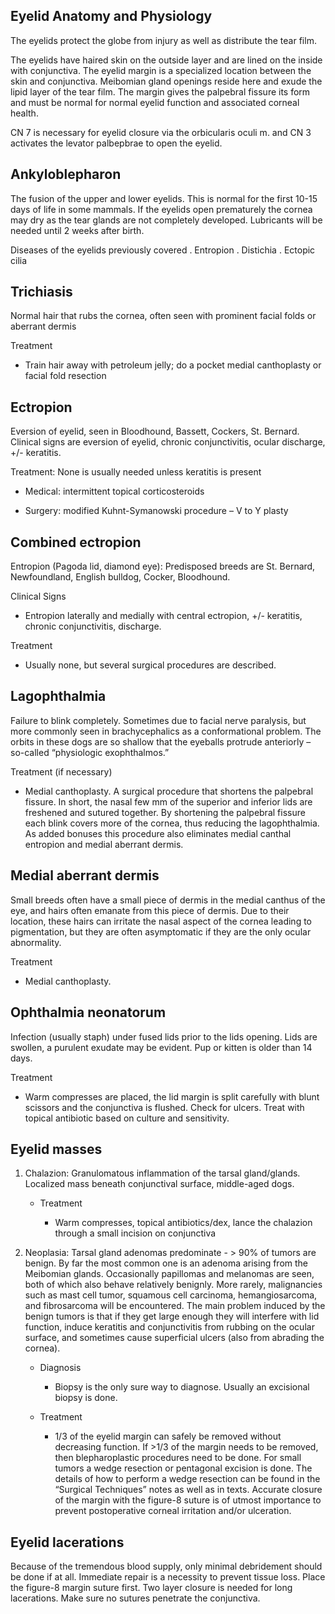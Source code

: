 ## Eyelid Anatomy and Physiology

The eyelids protect the globe from injury as well as distribute the tear
film.

The eyelids have haired skin on the outside layer and are lined on the
inside with conjunctiva. The eyelid margin is a specialized location
between the skin and conjunctiva. Meibomian gland openings reside here
and exude the lipid layer of the tear film. The margin gives the
palpebral fissure its form and must be normal for normal eyelid function
and associated corneal health.

CN 7 is necessary for eyelid closure via the orbicularis oculi m. and CN
3 activates the levator palbepbrae to open the eyelid.

## Ankyloblepharon

The fusion of the upper and lower eyelids. This is normal for the first
10-15 days of life in some mammals. If the eyelids open prematurely the
cornea may dry as the tear glands are not completely developed.
Lubricants will be needed until 2 weeks after birth.

Diseases of the eyelids previously covered . Entropion . Distichia .
Ectopic cilia

## Trichiasis

Normal hair that rubs the cornea, often seen with prominent facial folds
or aberrant dermis

Treatment

- Train hair away with petroleum jelly; do a pocket medial canthoplasty or facial fold resection

## Ectropion

Eversion of eyelid, seen in Bloodhound, Bassett, Cockers, St. Bernard.
Clinical signs are eversion of eyelid, chronic conjunctivitis, ocular
discharge, +/- keratitis.

Treatment: None is usually needed unless keratitis is present

- Medical: intermittent topical corticosteroids

- Surgery: modified Kuhnt-Symanowski procedure – V to Y plasty

## Combined ectropion

Entropion (Pagoda lid, diamond eye): Predisposed breeds are St. Bernard,
Newfoundland, English bulldog, Cocker, Bloodhound.

Clinical Signs

- Entropion laterally and medially with central ectropion, +/-
  keratitis, chronic conjunctivitis, discharge.

Treatment

- Usually none, but several surgical procedures are described.

## Lagophthalmia

Failure to blink completely. Sometimes due to facial nerve paralysis,
but more commonly seen in brachycephalics as a conformational problem.
The orbits in these dogs are so shallow that the eyeballs protrude
anteriorly – so-called “physiologic exophthalmos.”

Treatment (if necessary)

- Medial canthoplasty. A surgical procedure that shortens the
  palpebral fissure. In short, the nasal few mm of the superior and
  inferior lids are freshened and sutured together. By shortening the
  palpebral fissure each blink covers more of the cornea, thus
  reducing the lagophthalmia. As added bonuses this procedure also
  eliminates medial canthal entropion and medial aberrant dermis.

## Medial aberrant dermis

Small breeds often have a small piece of dermis in the medial canthus of
the eye, and hairs often emanate from this piece of dermis. Due to their
location, these hairs can irritate the nasal aspect of the cornea
leading to pigmentation, but they are often asymptomatic if they are the
only ocular abnormality.

Treatment

- Medial canthoplasty.

## Ophthalmia neonatorum

Infection (usually staph) under fused lids prior to the lids opening.
Lids are swollen, a purulent exudate may be evident. Pup or kitten is
older than 14 days.

Treatment

- Warm compresses are placed, the lid margin is split carefully with
  blunt scissors and the conjunctiva is flushed. Check for ulcers.
  Treat with topical antibiotic based on culture and sensitivity.

## Eyelid masses

1.  Chalazion: Granulomatous inflammation of the tarsal gland/glands.
    Localized mass beneath conjunctival surface, middle-aged dogs.

    - Treatment

      - Warm compresses, topical antibiotics/dex, lance the
        chalazion through a small incision on conjunctiva

2.  Neoplasia: Tarsal gland adenomas predominate - &gt; 90% of tumors
    are benign. By far the most common one is an adenoma arising from
    the Meibomian glands. Occasionally papillomas and melanomas are
    seen, both of which also behave relatively benignly. More rarely,
    malignancies such as mast cell tumor, squamous cell carcinoma,
    hemangiosarcoma, and fibrosarcoma will be encountered. The main
    problem induced by the benign tumors is that if they get large
    enough they will interfere with lid function, induce keratitis and
    conjunctivitis from rubbing on the ocular surface, and sometimes
    cause superficial ulcers (also from abrading the cornea).

    - Diagnosis

      - Biopsy is the only sure way to diagnose. Usually an
        excisional biopsy is done.

    - Treatment

      - 1/3 of the eyelid margin can safely be removed without
        decreasing function. If &gt;1/3 of the margin needs to be
        removed, then blepharoplastic procedures need to be done.
        For small tumors a wedge resection or pentagonal excision is
        done. The details of how to perform a wedge resection can be
        found in the “Surgical Techniques” notes as well as in
        texts. Accurate closure of the margin with the figure-8
        suture is of utmost importance to prevent postoperative
        corneal irritation and/or ulceration.

## Eyelid lacerations

Because of the tremendous blood supply, only minimal debridement should
be done if at all. Immediate repair is a necessity to prevent tissue
loss. Place the figure-8 margin suture first. Two layer closure is
needed for long lacerations. Make sure no sutures penetrate the
conjunctiva.
